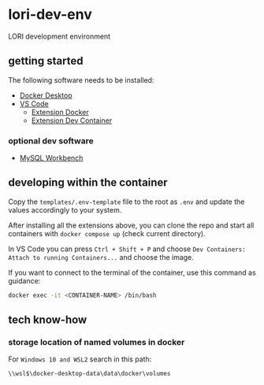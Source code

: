 # lori-dev-env

LORI development environment

## getting started

The following software needs to be installed:

- [Docker Desktop](https://www.docker.com/products/docker-desktop/)
- [VS Code](https://code.visualstudio.com/)
    - [Extension Docker](https://marketplace.visualstudio.com/items?itemName=ms-azuretools.vscode-docker)
    - [Extension Dev Container](https://marketplace.visualstudio.com/items?itemName=ms-vscode-remote.remote-containers)

### optional dev software

- [MySQL Workbench](https://dev.mysql.com/downloads/workbench/)


## developing within the container

Copy the `templates/.env-template` file to the root as `.env` and update the values accordingly to your system.

After installing all the extensions above, you can clone the repo and start all containers with `docker compose up` (check current directory).

In VS Code you can press `Ctrl + Shift + P` and choose `Dev Containers: Attach to running Containers...` and choose the image.

If you want to connect to the terminal of the container, use this command as guidance:

```bash
docker exec -it <CONTAINER-NAME> /bin/bash
```

## tech know-how

### storage location of named volumes in docker

For `Windows 10 and WSL2` search in this path:

`\\wsl$\docker-desktop-data\data\docker\volumes`
